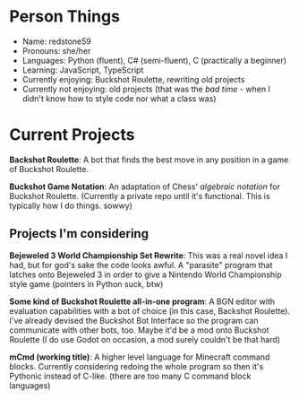 # Person Things

- Name: redstone59
- Pronouns: she/her
- Languages: Python (fluent), C# (semi-fluent), C (practically a beginner)
- Learning: JavaScript, TypeScript
- Currently enjoying: Buckshot Roulette, rewriting old projects
- Currently not enjoying: old projects (that was the *bad time* - when I didn't know how to style code nor what a class was)

# Current Projects

**Backshot Roulette**: A bot that finds the best move in any position in a game of Buckshot Roulette.

**Buckshot Game Notation**: An adaptation of Chess' *algebraic notation* for Buckshot Roulette. (Currently a private repo until it's functional. This is typically how I do things. sowwy)

## Projects I'm considering

**Bejeweled 3 World Championship Set Rewrite**: This was a real novel idea I had, but for god's sake the code looks awful. A "parasite" program that latches onto Bejeweled 3 in order to give a Nintendo World Championship style game (pointers in Python suck, btw)

**Some kind of Buckshot Roulette all-in-one program**: A BGN editor with evaluation capabilities with a bot of choice (in this case, Backshot Roulette). I've already devised the Buckshot Bot Interface so the program can communicate with other bots, too. Maybe it'd be a mod onto Buckshot Roulette (I do use Godot on occasion, a mod surely couldn't be that hard)

**mCmd (working title)**: A higher level language for Minecraft command blocks. Currently considering redoing the whole program so then it's Pythonic instead of C-like. (there are too many C command block languages)
